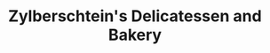 ---
title: "Zylberschtein's Delicatessen and Bakery"
url: /seattle/zylberschteins-delicatessen-and-bakery/
shop: Bäckerei
---